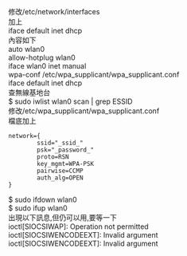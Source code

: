 ﻿修改/etc/network/interfaces  
加上  
iface default inet dhcp  
內容如下  
auto wlan0  
allow-hotplug wlan0  
iface wlan0 inet manual  
wpa-conf /etc/wpa_supplicant/wpa_supplicant.conf  
iface default inet dhcp  
查無線基地台  
$ sudo iwlist wlan0 scan | grep ESSID  
修改/etc/wpa_supplicant/wpa_supplicant.conf  
檔底加上
```
network={
        ssid="_ssid_"
        psk="_password_"
        proto=RSN
        key_mgmt=WPA-PSK
        pairwise=CCMP
        auth_alg=OPEN
}
```
$ sudo ifdown wlan0  
$ sudo ifup wlan0  
出現以下訊息,但仍可以用,要等一下  
ioctl[SIOCSIWAP]: Operation not permitted  
ioctl[SIOCSIWENCODEEXT]: Invalid argument  
ioctl[SIOCSIWENCODEEXT]: Invalid argument  
